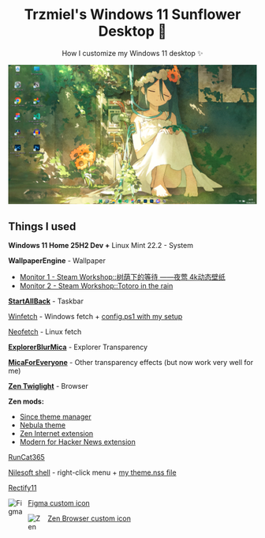 <p align="center">
    <h1 align="center">Trzmiel's Windows 11 Sunflower Desktop 🌻</h2>
</p>

<p align="center">How I customize my Windows 11 desktop ✨</p>

![](https://github.com/TRZMlEL/Windows-11-Sunflower/blob/main/desktop.png)

## **Things I used**

**Windows 11 Home 25H2 Dev +** Linux Mint 22.2 - System

**WallpaperEngine** - Wallpaper

- [Monitor 1 - Steam Workshop::树荫下的等待  ——夜莺 4k动态壁纸](https://steamcommunity.com/sharedfiles/filedetails/?id=3152238819)  
- [Monitor 2 - Steam Workshop::Totoro in the rain](https://steamcommunity.com/sharedfiles/filedetails/?id=893965725)

[**StartAllBack**](https://www.startallback.com/) - Taskbar

[Winfetch](https://github.com/lptstr/winfetch) - Windows fetch + [config.ps1 with my setup](https://github.com/TRZMlEL/Windows-11-Sunflower/blob/main/config.ps1)

[Neofetch](https://github.com/dylanaraps/neofetch) - Linux fetch

[**ExplorerBlurMica**](https://github.com/Maplespe/ExplorerBlurMica) - Explorer Transparency

[**MicaForEveryone**](https://github.com/MicaForEveryone/MicaForEveryone) - Other transparency effects (but now work very well for me)

[**Zen Twiglight**](https://zen-browser.app/download/?twilight) - Browser

**Zen mods:**
- [Since theme manager](https://github.com/CosmoCreeper/Sine)
- [Nebula theme](https://github.com/JustAdumbPrsn/Zen-Nebula)
- [Zen Internet extension](https://addons.mozilla.org/en-US/firefox/addon/zen-internet/?utm_source=addons.mozilla.org&utm_medium=referral&utm_content=search)
- [Modern for Hacker News extension](https://www.modernhn.com/)


[RunCat365](https://github.com/Kyome22/RunCat365)

[Nilesoft shell](https://nilesoft.org/) - right-click menu + [my theme.nss file](https://github.com/TRZMlEL/Windows-11-Sunflower/blob/main/theme.nss)

[Rectify11](https://www.rectify11.net/home)

<img align="left" alt="Figma" width="30px" style="padding-right:10px;" src="https://upload.wikimedia.org/wikipedia/commons/thumb/3/33/Figma-logo.svg/1200px-Figma-logo.svg.png" />[Figma custom icon](https://commons.wikimedia.org/wiki/File:Figma-logo.svg)

<img align="left" alt="Zen" width="30px" style="padding-right:10px;" src="https://i.redd.it/ibtwom3ku12f1.png" />[Zen Browser custom icon](https://www.reddit.com/r/zen_browser/comments/1krnw15/zen_browser_new_holographic_icon/)


